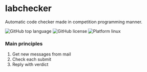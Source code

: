 # labchecker
Automatic code checker made in competition programming manner.

![GitHub top language](https://img.shields.io/github/languages/top/devepodete/labchecker?color=green)
![GitHub license](https://img.shields.io/github/license/devepodete/labchecker)
![Platform linux](https://img.shields.io/badge/platform-linux-yellow)

### Main principles
1. Get new messages from mail
2. Check each submit
3. Reply with verdict
